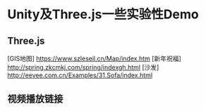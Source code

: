 # Unity及Three.js一些实验性Demo <Badge text="仅供参考"/>
## Three.js<Badge text="web3D" type="warning"/>
[GIS地图] <https://www.szleseil.cn/Map/index.htm>
[新年祝福] <http://spring.zkcmkj.com/spring/indexgh.html>
[沙发] <http://eevee.com.cn/Examples/31.Sofa/index.html>
## 视频播放链接<Badge text="Video" type="warning"/>
